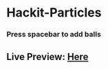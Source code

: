 # Hackit-Particles

### Press spacebar to add balls

## Live Preview: [Here](https://htmlpreview.github.io/?https://github.com/kraack-tech/Hackit-Plinko/blob/main/index.html)
